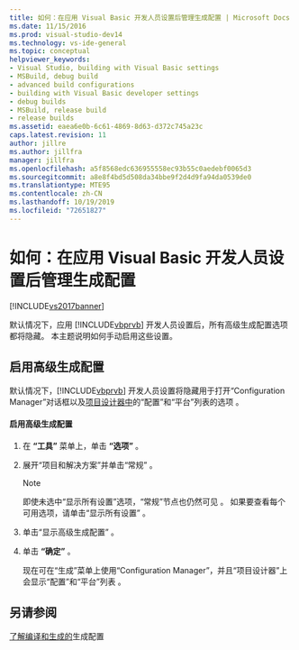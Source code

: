 ```yaml
---
title: 如何：在应用 Visual Basic 开发人员设置后管理生成配置 | Microsoft Docs
ms.date: 11/15/2016
ms.prod: visual-studio-dev14
ms.technology: vs-ide-general
ms.topic: conceptual
helpviewer_keywords:
- Visual Studio, building with Visual Basic settings
- MSBuild, debug build
- advanced build configurations
- building with Visual Basic developer settings
- debug builds
- MSBuild, release build
- release builds
ms.assetid: eaea6e0b-6c61-4869-8d63-d372c745a23c
caps.latest.revision: 11
author: jillre
ms.author: jillfra
manager: jillfra
ms.openlocfilehash: a5f8568edc636955558ec93b55c0aedebf0065d3
ms.sourcegitcommit: a8e8f4bd5d508da34bbe9f2d4d9fa94da0539de0
ms.translationtype: MTE95
ms.contentlocale: zh-CN
ms.lasthandoff: 10/19/2019
ms.locfileid: "72651827"
---
```

# <a name="how-to-manage-build-configurations-with-visual-basic-developer-settings-applied"></a>如何：在应用 Visual Basic 开发人员设置后管理生成配置
[!INCLUDE[vs2017banner](../includes/vs2017banner.md)]

默认情况下，应用 [!INCLUDE[vbprvb](../includes/vbprvb-md.md)] 开发人员设置后，所有高级生成配置选项都将隐藏。 本主题说明如何手动启用这些设置。

## <a name="enabling-advanced-build-configurations"></a>启用高级生成配置
 默认情况下，[!INCLUDE[vbprvb](../includes/vbprvb-md.md)] 开发人员设置将隐藏用于打开“Configuration Manager”对话框以及[项目设计器中](https://msdn.microsoft.com/898dd854-c98d-430c-ba1b-a913ce3c73d7)的“配置”和“平台”列表的选项    。

#### <a name="to-enable-advanced-build-configurations"></a>启用高级生成配置

1. 在 **“工具”** 菜单上，单击 **“选项”** 。

2. 展开“项目和解决方案”并单击“常规”   。

    > [!NOTE]
    > 即使未选中“显示所有设置”选项，“常规”节点也仍然可见   。 如果要查看每个可用选项，请单击“显示所有设置”  。

3. 单击“显示高级生成配置”  。

4. 单击 **“确定”** 。

     现在可在“生成”菜单上使用“Configuration Manager”，并且“项目设计器”上会显示“配置”和“平台”列表     。

## <a name="see-also"></a>另请参阅
 [了解](../ide/understanding-build-configurations.md)[编译和生成的](../ide/compiling-and-building-in-visual-studio.md)生成配置

